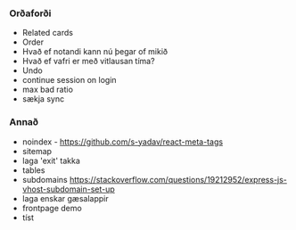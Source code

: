 ### Orðaforði

- Related cards
- Order
- Hvað ef notandi kann nú þegar of mikið
- Hvað ef vafri er með vitlausan tíma?
- Undo
- continue session on login
- max bad ratio
- sækja sync

### Annað

- noindex - https://github.com/s-yadav/react-meta-tags
- sitemap
- laga 'exit' takka
- tables
- subdomains https://stackoverflow.com/questions/19212952/express-js-vhost-subdomain-set-up
- laga enskar gæsalappir
- frontpage demo
- tíst
